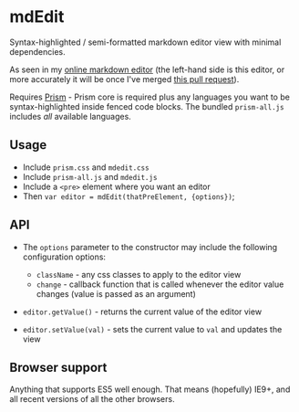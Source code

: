 # mdEdit

Syntax-highlighted / semi-formatted markdown editor view with minimal dependencies.

As seen in my [online markdown editor](//jbt.github.io/markdown-editor) (the left-hand side is this editor, or more accurately it will be once I've merged [this pull request](https://github.com/jbt/markdown-editor/pull/25)).

Requires [Prism](//prismjs.com) - Prism core is required plus any languages you want to be syntax-highlighted inside fenced code blocks. The bundled `prism-all.js` includes _all_ available languages.


## Usage

 * Include `prism.css` and `mdedit.css`
 * Include `prism-all.js` and `mdedit.js`
 * Include a `<pre>` element where you want an editor
 * Then `var editor = mdEdit(thatPreElement, {options})`;


## API

 * The `options` parameter to the constructor may include the following configuration options:
   * `className` - any css classes to apply to the editor view
   * `change` - callback function that is called whenever the editor value changes (value is passed as an argument)

 * `editor.getValue()` - returns the current value of the editor view
 * `editor.setValue(val)` - sets the current value to `val` and updates the view


## Browser support

Anything that supports ES5 well enough. That means (hopefully) IE9+, and all recent versions of all the other browsers.
